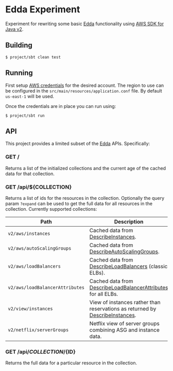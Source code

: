 # Edda Experiment

Experiment for rewriting some basic [Edda] functionality using [AWS SDK for Java v2].

[Edda]: https://github.com/Netflix/edda
[AWS SDK for Java v2]: https://github.com/aws/aws-sdk-java-v2

## Building

```
$ project/sbt clean test
```

## Running

First setup [AWS credentials] for the desired account. The region to use can be configured
in the `src/main/resources/application.conf` file. By default `us-east-1` will be used.

[AWS credentials]: https://docs.aws.amazon.com/sdk-for-java/v1/developer-guide/setup-credentials.html

Once the credentials are in place you can run using:

```
$ project/sbt run
```

## API

This project provides a limited subset of the [Edda] APIs. Specifically:

### GET /

Returns a list of the initialized collections and the current age of the cached data for that
collection.

### GET /api/${COLLECTION}

Returns a list of ids for the resources in the collection. Optionally the query param `?expand`
can be used to get the full data for all resources in the collection. Currently supported
collections:

| **Path**                        | **Description**                                                                |
|---------------------------------|--------------------------------------------------------------------------------|
| `v2/aws/instances`              | Cached data from [DescribeInstances].                                          |
| `v2/aws/autoScalingGroups`      | Cached data from [DescribeAutoScalingGroups].                                  |
| `v2/aws/loadBalancers`          | Cached data from [DescribeLoadBalancers] (classic ELBs).                       |
| `v2/aws/loadBalancerAttributes` | Cached data from [DescribeLoadBalancerAttributes] for all ELBs.                |
| `v2/view/instances`             | View of instances rather than reservations as returned by [DescribeInstances]. |
| `v2/netflix/serverGroups`       | Netflix view of server groups combining ASG and instance data.                 |

[DescribeInstances]: https://docs.aws.amazon.com/AWSEC2/latest/APIReference/API_DescribeInstances.html
[DescribeAutoScalingGroups]: https://docs.aws.amazon.com/autoscaling/ec2/APIReference/API_DescribeAutoScalingGroups.html
[DescribeLoadBalancers]: https://docs.aws.amazon.com/elasticloadbalancing/2012-06-01/APIReference/API_DescribeLoadBalancers.html
[DescribeLoadBalancerAttributes]: https://docs.aws.amazon.com/elasticloadbalancing/2012-06-01/APIReference/API_DescribeLoadBalancerAttributes.html

### GET /api/${COLLECTION}/${ID}

Returns the full data for a particular resource in the collection.
